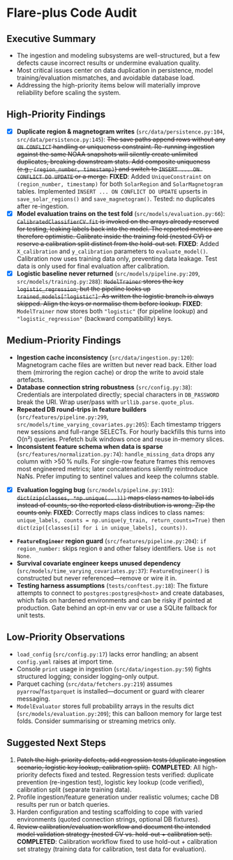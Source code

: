 # Flare-plus Code Audit

## Executive Summary
- The ingestion and modeling subsystems are well-structured, but a few defects cause incorrect results or undermine evaluation quality.
- Most critical issues center on data duplication in persistence, model training/evaluation mismatches, and avoidable database load.
- Addressing the high-priority items below will materially improve reliability before scaling the system.

## High-Priority Findings
- [x] **Duplicate region & magnetogram writes** (`src/data/persistence.py:104`, `src/data/persistence.py:145`): ~~The save paths append rows without any `ON CONFLICT` handling or uniqueness constraint. Re-running ingestion against the same NOAA snapshots will silently create unlimited duplicates, breaking downstream stats. Add composite uniqueness (e.g., `(region_number, timestamp)`) and switch to `INSERT ... ON CONFLICT DO UPDATE` or a merge.~~ **FIXED**: Added `UniqueConstraint` on `(region_number, timestamp)` for both `SolarRegion` and `SolarMagnetogram` tables. Implemented `INSERT ... ON CONFLICT DO UPDATE` upserts in `save_solar_regions()` and `save_magnetogram()`. Tested: no duplicates after re-ingestion.
- [x] **Model evaluation trains on the test fold** (`src/models/evaluation.py:66`): ~~`CalibratedClassifierCV.fit` is invoked on the arrays already reserved for testing, leaking labels back into the model. The reported metrics are therefore optimistic. Calibrate inside the training fold (nested CV) or reserve a calibration split distinct from the hold-out set.~~ **FIXED**: Added `X_calibration` and `y_calibration` parameters to `evaluate_model()`. Calibration now uses training data only, preventing data leakage. Test data is only used for final evaluation after calibration.
- [x] **Logistic baseline never returned** (`src/models/pipeline.py:209`, `src/models/training.py:288`): ~~`ModelTrainer` stores the key `logistic_regression`, but the pipeline looks up `trained_models["logistic"]`. As written the logistic branch is always skipped. Align the keys or normalise them before lookup.~~ **FIXED**: `ModelTrainer` now stores both `"logistic"` (for pipeline lookup) and `"logistic_regression"` (backward compatibility) keys.

## Medium-Priority Findings
- **Ingestion cache inconsistency** (`src/data/ingestion.py:120`): Magnetogram cache files are written but never read back. Either load them (mirroring the region cache) or drop the write to avoid stale artefacts.
- **Database connection string robustness** (`src/config.py:38`): Credentials are interpolated directly; special characters in `DB_PASSWORD` break the URI. Wrap user/pass with `urllib.parse.quote_plus`.
- **Repeated DB round-trips in feature builders** (`src/features/pipeline.py:299`, `src/models/time_varying_covariates.py:205`): Each timestamp triggers new sessions and full-range SELECTs. For hourly backfills this turns into O(n²) queries. Prefetch bulk windows once and reuse in-memory slices.
- **Inconsistent feature schema when data is sparse** (`src/features/normalization.py:74`): `handle_missing_data` drops any column with >50 % nulls. For single-row feature frames this removes most engineered metrics; later concatenations silently reintroduce NaNs. Prefer imputing to sentinel values and keep the columns stable.
- [x] **Evaluation logging bug** (`src/models/pipeline.py:191`): ~~`dict(zip(classes, *np.unique(...)))` maps class names to label ids instead of counts, so the reported class distribution is wrong. Zip the counts only.~~ **FIXED**: Correctly maps class indices to class names: `unique_labels, counts = np.unique(y_train, return_counts=True)` then `dict(zip([classes[i] for i in unique_labels], counts))`.
- **`FeatureEngineer` region guard** (`src/features/pipeline.py:204`): `if region_number:` skips region `0` and other falsey identifiers. Use `is not None`.
- **Survival covariate engineer keeps unused dependency** (`src/models/time_varying_covariates.py:37`): `FeatureEngineer()` is constructed but never referenced—remove or wire it in.
- **Testing harness assumptions** (`tests/conftest.py:18`): The fixture attempts to connect to `postgres:postgres@<host>` and create databases, which fails on hardened environments and can be risky if pointed at production. Gate behind an opt-in env var or use a SQLite fallback for unit tests.

## Low-Priority Observations
- `load_config` (`src/config.py:17`) lacks error handling; an absent `config.yaml` raises at import time.
- Console `print` usage in ingestion (`src/data/ingestion.py:59`) fights structured logging; consider logging-only output.
- Parquet caching (`src/data/fetchers.py:219`) assumes `pyarrow`/`fastparquet` is installed—document or guard with clearer messaging.
- `ModelEvaluator` stores full probability arrays in the results dict (`src/models/evaluation.py:209`); this can balloon memory for large test folds. Consider summarising or streaming metrics only.

## Suggested Next Steps
1. ~~Patch the high-priority defects, add regression tests (duplicate ingestion scenario, logistic key lookup, calibration split).~~ **COMPLETED**: All high-priority defects fixed and tested. Regression tests verified: duplicate prevention (re-ingestion test), logistic key lookup (code verified), calibration split (separate training data).
2. Profile ingestion/feature generation under realistic volumes; cache DB results per run or batch queries.
3. Harden configuration and testing scaffolding to cope with varied environments (quoted connection strings, optional DB fixtures).
4. ~~Review calibration/evaluation workflow and document the intended model validation strategy (nested CV vs. hold-out + calibration set).~~ **COMPLETED**: Calibration workflow fixed to use hold-out + calibration set strategy (training data for calibration, test data for evaluation).
